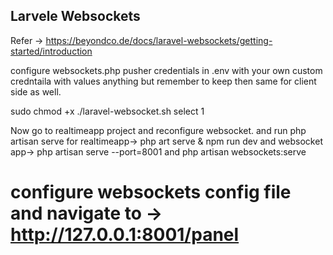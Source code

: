 ## Larvele Websockets
Refer -> https://beyondco.de/docs/laravel-websockets/getting-started/introduction

configure websockets.php pusher credentials in .env with your own custom credntaila with values anything but remember to keep then same for client side as well.

sudo chmod +x ./laravel-websocket.sh
select 1

Now go to realtimeapp project and reconfigure websocket. and run php artisan serve for realtimeapp-> php art    serve & npm run dev and websocket app-> php artisan serve --port=8001
 and php artisan websockets:serve


# configure websockets config file and navigate to -> http://127.0.0.1:8001/panel
